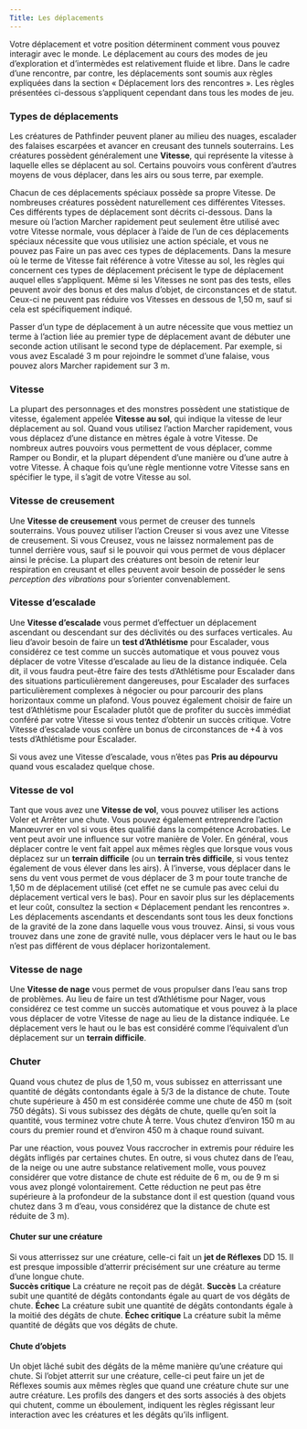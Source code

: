 ```yaml
---
Title: Les déplacements
---
```

Votre déplacement et votre position déterminent comment vous pouvez interagir avec le monde. Le déplacement au cours des modes de jeu d’exploration et d’intermèdes est relativement fluide et libre. Dans le cadre d’une rencontre, par contre, les déplacements sont soumis aux règles expliquées dans la section « Déplacement 
lors des rencontres ». Les règles présentées ci-dessous s’appliquent cependant dans tous les modes de jeu. 

### Types de déplacements
Les créatures de Pathfinder peuvent planer au milieu des nuages, escalader des falaises escarpées et avancer en creusant des tunnels souterrains. Les créatures possèdent généralement une **Vitesse**, qui représente la vitesse à laquelle elles se déplacent au sol. Certains pouvoirs vous confèrent d’autres moyens de vous déplacer, dans les airs ou sous terre, par exemple.

Chacun de ces déplacements spéciaux possède sa propre Vitesse. De nombreuses créatures possèdent naturellement ces différentes Vitesses. Ces différents types de déplacement sont décrits ci-dessous. Dans la mesure où l’action Marcher rapidement peut seulement être utilisé avec votre Vitesse normale, vous déplacer à l’aide de l’un de ces déplacements spéciaux nécessite que vous utilisiez une action spéciale, et vous ne pouvez pas Faire un pas avec ces types de déplacements. Dans la mesure où le terme de Vitesse fait référence à votre Vitesse au sol, les règles qui concernent ces types de déplacement précisent le type de déplacement auquel elles s’appliquent. Même si les Vitesses ne sont pas des tests, elles peuvent avoir des bonus et des malus d’objet, de circonstances et de statut. Ceux-ci ne peuvent pas réduire vos Vitesses en dessous de 1,50 m, sauf si cela est spécifiquement indiqué.

Passer d’un type de déplacement à un autre nécessite que vous mettiez un terme à l’action liée au premier type de déplacement avant de débuter une seconde action utilisant le second type de déplacement. Par exemple, si vous avez Escaladé 3 m pour rejoindre le sommet d’une falaise, vous pouvez alors Marcher rapidement sur 3 m.

### Vitesse
La plupart des personnages et des monstres possèdent une statistique de vitesse, également appelée **Vitesse au sol**, qui indique la vitesse de leur déplacement au sol. Quand vous utilisez l’action Marcher rapidement, vous vous déplacez d’une distance en mètres égale à votre Vitesse. De nombreux autres pouvoirs vous permettent de vous déplacer, comme Ramper ou Bondir, et la plupart dépendent d’une manière ou d’une autre à votre Vitesse. À chaque fois qu’une règle mentionne votre Vitesse sans en spécifier le type, il s’agit de votre Vitesse au sol.

### Vitesse de creusement
Une **Vitesse de creusement** vous permet de creuser des tunnels souterrains. Vous pouvez utiliser l’action Creuser si vous avez une Vitesse de creusement. Si vous Creusez, vous ne laissez normalement pas de tunnel derrière vous, sauf si le pouvoir qui vous permet de vous déplacer ainsi le précise. La plupart des créatures ont besoin de retenir leur respiration en creusant et elles peuvent avoir besoin de posséder le sens *perception des vibrations* pour s’orienter convenablement.

### Vitesse d’escalade
Une **Vitesse d’escalade** vous permet d’effectuer un déplacement ascendant ou descendant sur des déclivités ou des surfaces verticales. Au lieu d’avoir besoin de faire un **test d’Athlétisme** pour Escalader, vous considérez ce test comme un succès automatique et vous pouvez vous déplacer de votre Vitesse d’escalade au lieu de la distance indiquée. Cela dit, il vous faudra peut-être faire des tests d’Athlétisme pour Escalader dans des situations particulièrement dangereuses, pour Escalader des surfaces particulièrement complexes à négocier ou pour parcourir des plans horizontaux comme 
un plafond. Vous pouvez également choisir de faire un test d’Athlétisme pour Escalader plutôt que de profiter du succès immédiat conféré par votre Vitesse si vous tentez d’obtenir un succès critique. Votre Vitesse d’escalade vous confère un bonus de circonstances de +4 à vos tests d’Athlétisme pour Escalader.

Si vous avez une Vitesse d’escalade, vous n’êtes pas **Pris au dépourvu** quand vous escaladez quelque chose.

### Vitesse de vol
Tant que vous avez une **Vitesse de vol**, vous pouvez utiliser les actions Voler et Arrêter une chute. Vous pouvez également entreprendre l’action Manœuvrer en vol si vous êtes qualifié dans la compétence Acrobaties. Le vent peut avoir une influence sur votre manière de Voler. En général, vous déplacer contre le vent fait appel aux mêmes règles que lorsque vous vous déplacez sur un **terrain difficile** (ou un **terrain très difficile**, si vous tentez également de vous élever dans les airs). À l’inverse, vous déplacer dans le sens du vent vous permet de vous déplacer de 3 m pour toute tranche de 1,50 m de déplacement utilisé (cet effet ne se cumule pas avec celui du déplacement vertical vers le bas). Pour en savoir plus sur les déplacements et leur coût, consultez la section « Déplacement pendant les rencontres ». Les déplacements ascendants et descendants sont tous les deux fonctions de la gravité de la zone dans laquelle vous vous trouvez. Ainsi, si vous vous trouvez dans une zone de gravité nulle, vous déplacer vers le haut ou le bas n’est pas différent de vous déplacer horizontalement.

### Vitesse de nage
Une **Vitesse de nage** vous permet de vous propulser dans l’eau sans trop de problèmes. Au lieu de faire un test d’Athlétisme pour Nager, vous considérez ce test comme un succès automatique et vous pouvez à la place vous déplacer de votre Vitesse de nage au lieu de la distance indiquée. Le déplacement vers le haut ou le bas est considéré comme l’équivalent d’un déplacement sur un **terrain difficile**.

### Chuter
Quand vous chutez de plus de 1,50 m, vous subissez en atterrissant une quantité de dégâts contondants égale à 5/3 de la distance de chute. Toute chute supérieure à 450 m est considérée comme une chute de 450 m (soit 750 dégâts). Si vous subissez des dégâts de chute, quelle qu’en soit la quantité, vous terminez votre chute À terre. Vous chutez d’environ 150 m au cours du premier round et d’environ 450 m à chaque round suivant.

Par une réaction, vous pouvez Vous raccrocher in extremis pour réduire les dégâts infligés par certaines chutes. En outre, si vous chutez dans de l’eau, de la neige ou une autre substance relativement molle, vous pouvez considérer que votre distance de chute est réduite de 6 m, ou de 9 m si vous avez plongé volontairement. Cette réduction ne peut pas être supérieure à la profondeur de la substance dont il est question (quand vous chutez dans 3 m d’eau, vous considérez que la distance de chute est réduite de 3 m).

#### Chuter sur une créature
Si vous atterrissez sur une créature, celle-ci fait un **jet de Réflexes** DD 15. Il est presque impossible d’atterrir précisément sur une créature au terme d’une longue chute.  
**Succès critique** La créature ne reçoit pas de dégât.
**Succès** La créature subit une quantité de dégâts contondants égale au quart de vos dégâts de chute.
**Échec** La créature subit une quantité de dégâts contondants égale à la moitié des dégâts de chute.
**Échec critique** La créature subit la même quantité de dégâts que vos dégâts de chute.

#### Chute d’objets
Un objet lâché subit des dégâts de la même manière qu’une créature qui chute. Si l’objet atterrit sur une créature, celle-ci peut faire un jet de Réflexes soumis aux mêmes règles que quand une créature chute sur une autre créature. Les profils des dangers et des sorts associés à des objets qui chutent, comme un éboulement, indiquent les règles régissant leur interaction avec les créatures et les dégâts qu’ils infligent.